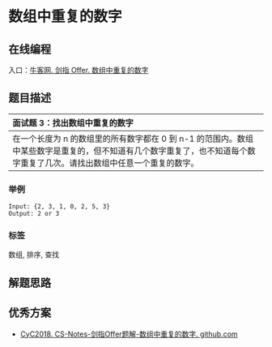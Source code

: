 # 数组中重复的数字

## 在线编程
入口：[牛客网. 剑指 Offer. 数组中重复的数字](https://www.nowcoder.com/practice/623a5ac0ea5b4e5f95552655361ae0a8?tpId=13&tqId=11203&tPage=1&rp=1&ru=/ta/coding-interviews&qru=/ta/coding-interviews/question-ranking)

## 题目描述
| 面试题 3：找出数组中重复的数字 |
| :--- |
| 在一个长度为 n 的数组里的所有数字都在 0 到 n-1 的范围内。数组中某些数字是重复的，但不知道有几个数字重复了，也不知道每个数字重复了几次。请找出数组中任意一个重复的数字。 |

### 举例
```
Input: {2, 3, 1, 0, 2, 5, 3}
Output: 2 or 3
```

### 标签
数组, 排序, 查找

## 解题思路

## 优秀方案
- [CyC2018. CS-Notes-剑指Offer题解-数组中重复的数字. github.com](https://github.com/CyC2018/CS-Notes/blob/master/notes/剑指%20Offer%20题解%20-%203~9.md#3-数组中重复的数字)
